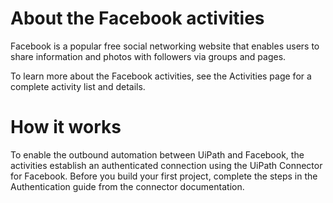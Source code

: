 ﻿# About the Facebook activities

Facebook is a popular free social networking website that enables users to share information and photos with followers via groups and pages.



To learn more about the Facebook activities, see the Activities page for a complete activity list and details.

# How it works

To enable the outbound automation between UiPath and Facebook, the activities establish an authenticated connection using the UiPath Connector for Facebook. Before you build your first project, complete the steps in the Authentication guide from the connector documentation.
